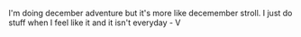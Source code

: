 I'm doing december adventure but it's more like decemember stroll. I just do stuff when I feel like it and it isn't everyday - V